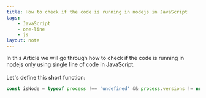 ```yaml
---
title: How to check if the code is running in nodejs in JavaScript
tags:
    - JavaScript
    - one-line
    - js
layout: note
---
```




In this Article we will go through how to check if the code is running in nodejs only using single line of code in JavaScript.
<br/>
<br/>
Let's define this short function:

```js {.wrap}
const isNode = typeof process !== 'undefined' && process.versions != null && process.versions.node != null;
```